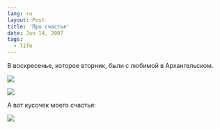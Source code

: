 ```yaml
---
lang: ru
layout: Post
title: 'Про счастье'
date: Jun 14, 2007
tags:
  - life
---
```


В воскресенье, которое вторник, были с любимой в Архангельском.

<!--more-->

![](/images/blog/Sapegin-Artem-20D-2007-06-12-367-6785.jpg)

![](/images/blog/Sapegin-Artem-20D-2007-06-12-367-6782.jpg)

А вот кусочек моего счастья:

![](/images/blog/Sapegin-Artem-20D-2007-06-12-367-6743.jpg)
